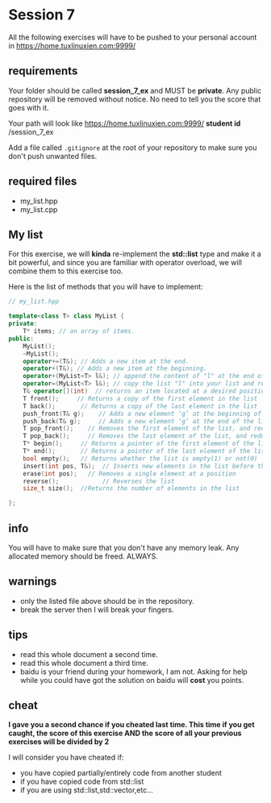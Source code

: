 # Session 7

All the following exercises will have to be pushed to your personal account
in https://home.tuxlinuxien.com:9999/

## requirements

Your folder should be called **session_7_ex** and MUST be **private**. Any
public repository will be removed without notice. No need to tell you the score
that goes with it.

Your path will look like
https://home.tuxlinuxien.com:9999/ **student id** /session_7_ex

Add a file called `.gitignore` at the root of your repository to make sure you
don't push unwanted files.

## required files

* my_list.hpp
* my_list.cpp

## My list

For this exercise, we will **kinda** re-implement the **std::list<T>** type and
make it a bit powerful, and since you are familiar with operator overload, we
will combine them to this exercise too.

Here is the list of methods that you will have to implement:

```c++
// my_list.hpp

template<class T> class MyList {
private:
    T* items; // an array of items.
public:
    MyList();
    ~MyList();
    operator+=(T&); // Adds a new item at the end.
    operator+(T&); // Adds a new item at the beginning.
    operator+(MyList<T> l&); // append the content of "l" at the end of your list.
    operator=(MyList<T> l&); // copy the list "l" into your list and removes the existing items.
    T& operator[](int)  // returns an item located at a desired position.
    T front();     // Returns a copy of the first element in the list
    T back();       // Returns a copy of the last element in the list
    push_front(T& g);    // Adds a new element ‘g’ at the beginning of the list
    push_back(T& g);     // Adds a new element ‘g’ at the end of the list
    T pop_front();    // Removes the first element of the list, and reduces size of the list by 1
    T pop_back();     // Removes the last element of the list, and reduces size of the list by 1
    T* begin();     // Returns a pointer of the first element of the list
    T* end();       // Returns a pointer of the last element of the list
    bool empty();   // Returns whether the list is empty(1) or not(0)
    insert(int pos, T&);  // Inserts new elements in the list before the element at a specified position
    erase(int pos);   // Removes a single element at a position
    reverse();            // Reverses the list
    size_t size();  //Returns the number of elements in the list

};
```

## info

You will have to make sure that you don't have any memory leak. Any allocated
memory should be freed. ALWAYS.

## warnings

* only the listed file above should be in the repository.
* break the server then I will break your fingers.

## tips

* read this whole document a second time.
* read this whole document a third time.
* baidu is your friend during your homework, I am not. Asking for help while
you could have got the solution on baidu will **cost** you points.

## cheat

**I gave you a second chance if you cheated last time. This
time if you get caught, the score of this exercise AND the score of all your
previous exercises will be divided by 2**

I will consider you have cheated if:

* you have copied partially/entirely code from another student
* if you have copied code from std::list
* if you are using std::list,std::vector,etc...
